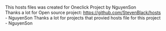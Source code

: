 This hosts files was created for Oneclick Project by NguyenSon               
Thanks a lot for Open source project: https://github.com/StevenBlack/hosts - NguyenSon
Thanks a lot for projects that provied hosts file for this project - NguyenSon                            






